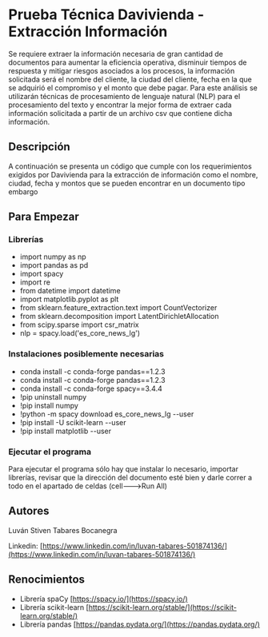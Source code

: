 # Prueba Técnica Davivienda - Extracción Información

Se requiere extraer la información necesaria de gran cantidad de documentos para aumentar la eficiencia operativa, disminuir tiempos de respuesta y mitigar riesgos asociados a los procesos, la información solicitada será el nombre del cliente, la ciudad del cliente, fecha en la que se adquirió el compromiso y el monto que debe pagar. Para este análisis se utilizarán técnicas de procesamiento de lenguaje natural (NLP) para el procesamiento del texto y encontrar la mejor forma de extraer cada información solicitada a partir de un archivo csv que contiene dicha información.

## Descripción

A continuación se presenta un código que cumple con los requerimientos exigidos por Davivienda para la extracción de información como el nombre, ciudad, fecha y montos que se pueden encontrar en un documento tipo embargo

## Para Empezar

### Librerías

 - import numpy as np
 - import pandas as pd
 - import spacy
 - import re
 - from datetime import datetime
 - import matplotlib.pyplot as plt
 - from sklearn.feature_extraction.text import CountVectorizer
 - from sklearn.decomposition import LatentDirichletAllocation
 - from scipy.sparse import csr_matrix
 - nlp = spacy.load('es_core_news_lg')

### Instalaciones posiblemente necesarias

 - conda install -c conda-forge pandas==1.2.3
 - conda install -c conda-forge pandas==1.2.3
 - conda install -c conda-forge spacy==3.4.4
 - !pip uninstall numpy
 - !pip install numpy
 - !python -m spacy download es_core_news_lg --user
 - !pip install -U scikit-learn --user
 - !pip install matplotlib --user


### Ejecutar el programa

Para ejecutar el programa sólo hay que instalar lo necesario, importar librerías, revisar que la dirección del documento esté bien y darle correr a todo en el apartado de celdas (cell--->Run All)


## Autores

Luván Stiven Tabares Bocanegra </b> 
  
Linkedin: [https://www.linkedin.com/in/luvan-tabares-501874136/](https://www.linkedin.com/in/luvan-tabares-501874136/)


## Renocimientos

 - Librería spaCy [https://spacy.io/](https://spacy.io/)
 - Librería scikit-learn [https://scikit-learn.org/stable/](https://scikit-learn.org/stable/)
 - Librería pandas [https://pandas.pydata.org/](https://pandas.pydata.org/)
